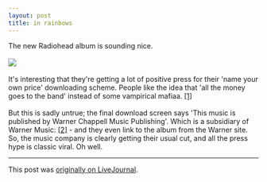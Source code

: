 ```yaml
---
layout: post
title: in rainbows
---
```


<div class="entry-item s2-entrytext">The new Radiohead album is sounding nice. <br/><br/><a href="http://www.inrainbows.com" rel="nofollow"><img src="http://lh6.google.com/tim.hutton/Rwz_DF7V5eI/AAAAAAAAAqc/UcYqBaVt_eo/s288/in_rainbows.jpg"/></a><br/><br/>It's interesting that they're getting a lot of positive press for their 'name your own price' downloading scheme. People like the idea that 'all the money goes to the band' instead of some vampirical mafiaa. <a href="http://blogs.guardian.co.uk/observermusic/2007/10/rainbow_warriors.html" rel="nofollow">[1]</a><br/><br/>But this is sadly untrue; the final download screen says 'This music is published by Warner Chappell Music Publishing'. Which is a subsidiary of Warner Music: <a href="http://www.warnerchappell.com/wcm_2/home2.jsp" rel="nofollow">[2]</a> - and they even link to the album from the Warner site. So, the music company is clearly getting their usual cut, and all the press hype is classic viral. Oh well.</div><p><hr></p><p>This post was <a href="http://ferkeltongs.livejournal.com/13016.html">originally on LiveJournal</a>.</p>